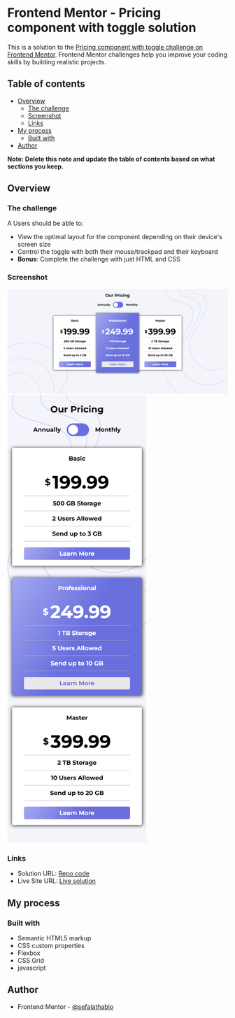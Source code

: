 # Frontend Mentor - Pricing component with toggle solution

This is a solution to the [Pricing component with toggle challenge on Frontend Mentor](https://www.frontendmentor.io/challenges/pricing-component-with-toggle-8vPwRMIC). Frontend Mentor challenges help you improve your coding skills by building realistic projects.

## Table of contents

- [Overview](#overview)
  - [The challenge](#the-challenge)
  - [Screenshot](#screenshot)
  - [Links](#links)
- [My process](#my-process)
  - [Built with](#built-with)
- [Author](#author)

**Note: Delete this note and update the table of contents based on what sections you keep.**

## Overview

### The challenge

A
Users should be able to:

- View the optimal layout for the component depending on their device's screen size
- Control the toggle with both their mouse/trackpad and their keyboard
- **Bonus**: Complete the challenge with just HTML and CSS

### Screenshot

![](./screenshots/Screenshot%202023-02-02%20at%2017-20-50%20Frontend%20Mentor%20Challenge%20Name%20Here.png)
![](./screenshots/Screenshot%202023-02-02%20at%2017-21-56%20Frontend%20Mentor%20Challenge%20Name%20Here.png)

### Links

- Solution URL: [Repo code](https://github.com/SefalaThabiso/pricing-component-with-toggle)
- Live Site URL: [Live solution](https://sefalathabiso.github.io/pricing-component-with-toggle/)

## My process

### Built with

- Semantic HTML5 markup
- CSS custom properties
- Flexbox
- CSS Grid
- javascript

## Author

- Frontend Mentor - [@sefalathabio](https://www.frontendmentor.io/profile/sefalathabiso)
